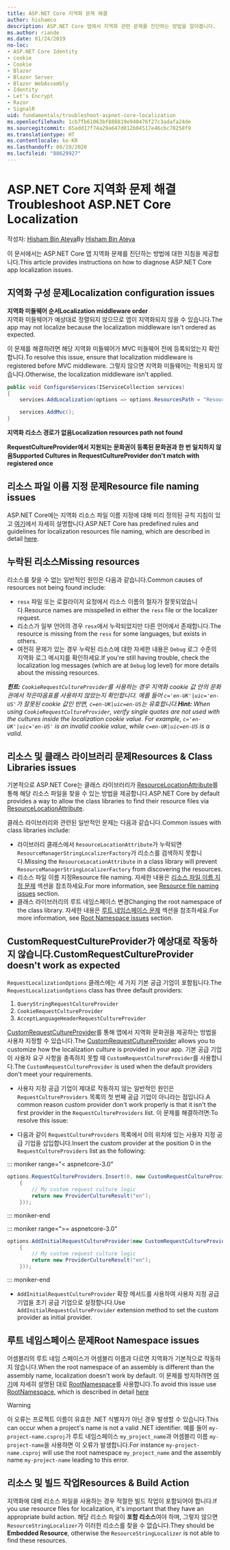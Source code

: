 ```yaml
---
title: ASP.NET Core 지역화 문제 해결
author: hishamco
description: ASP.NET Core 앱에서 지역화 관련 문제를 진단하는 방법을 알아봅니다.
ms.author: riande
ms.date: 01/24/2019
no-loc:
- ASP.NET Core Identity
- cookie
- Cookie
- Blazor
- Blazor Server
- Blazor WebAssembly
- Identity
- Let's Encrypt
- Razor
- SignalR
uid: fundamentals/troubleshoot-aspnet-core-localization
ms.openlocfilehash: 1cb7fb61063bf888819e940476f27c3adafa24de
ms.sourcegitcommit: 65add17f74a29a647d812b04517e46cbc78258f9
ms.translationtype: HT
ms.contentlocale: ko-KR
ms.lasthandoff: 08/19/2020
ms.locfileid: "88629927"
---
```

# <a name="troubleshoot-aspnet-core-localization"></a><span data-ttu-id="1ecfa-103">ASP.NET Core 지역화 문제 해결</span><span class="sxs-lookup"><span data-stu-id="1ecfa-103">Troubleshoot ASP.NET Core Localization</span></span>

<span data-ttu-id="1ecfa-104">작성자: [Hisham Bin Ateya](https://github.com/hishamco)</span><span class="sxs-lookup"><span data-stu-id="1ecfa-104">By [Hisham Bin Ateya](https://github.com/hishamco)</span></span>

<span data-ttu-id="1ecfa-105">이 문서에서는 ASP.NET Core 앱 지역화 문제를 진단하는 방법에 대한 지침을 제공합니다.</span><span class="sxs-lookup"><span data-stu-id="1ecfa-105">This article provides instructions on how to diagnose ASP.NET Core app localization issues.</span></span>

## <a name="localization-configuration-issues"></a><span data-ttu-id="1ecfa-106">지역화 구성 문제</span><span class="sxs-lookup"><span data-stu-id="1ecfa-106">Localization configuration issues</span></span>

<span data-ttu-id="1ecfa-107">**지역화 미들웨어 순서**</span><span class="sxs-lookup"><span data-stu-id="1ecfa-107">**Localization middleware order**</span></span>  
<span data-ttu-id="1ecfa-108">지역화 미들웨어가 예상대로 정렬되지 않으므로 앱이 지역화되지 않을 수 있습니다.</span><span class="sxs-lookup"><span data-stu-id="1ecfa-108">The app may not localize because the localization middleware isn't ordered as expected.</span></span>

<span data-ttu-id="1ecfa-109">이 문제를 해결하려면 해당 지역화 미들웨어가 MVC 미들웨어 전에 등록되었는지 확인합니다.</span><span class="sxs-lookup"><span data-stu-id="1ecfa-109">To resolve this issue, ensure that localization middleware is registered before MVC middleware.</span></span> <span data-ttu-id="1ecfa-110">그렇지 않으면 지역화 미들웨어는 적용되지 않습니다.</span><span class="sxs-lookup"><span data-stu-id="1ecfa-110">Otherwise, the localization middleware isn't applied.</span></span>

```csharp
public void ConfigureServices(IServiceCollection services)
{
    services.AddLocalization(options => options.ResourcesPath = "Resources");

    services.AddMvc();
}
```

<span data-ttu-id="1ecfa-111">**지역화 리소스 경로가 없음**</span><span class="sxs-lookup"><span data-stu-id="1ecfa-111">**Localization resources path not found**</span></span>

<span data-ttu-id="1ecfa-112">**RequestCultureProvider에서 지원되는 문화권이 등록된 문화권과 한 번 일치하지 않음**</span><span class="sxs-lookup"><span data-stu-id="1ecfa-112">**Supported Cultures in RequestCultureProvider don't match with registered once**</span></span>  

## <a name="resource-file-naming-issues"></a><span data-ttu-id="1ecfa-113">리소스 파일 이름 지정 문제</span><span class="sxs-lookup"><span data-stu-id="1ecfa-113">Resource file naming issues</span></span>

<span data-ttu-id="1ecfa-114">ASP.NET Core에는 지역화 리소스 파일 이름 지정에 대해 미리 정의된 규칙 지침이 있고 [여기](xref:fundamentals/localization?view=aspnetcore-2.2#resource-file-naming)에서 자세히 설명합니다.</span><span class="sxs-lookup"><span data-stu-id="1ecfa-114">ASP.NET Core has predefined rules and guidelines for localization resources file naming, which are described in detail [here](xref:fundamentals/localization?view=aspnetcore-2.2#resource-file-naming).</span></span>

## <a name="missing-resources"></a><span data-ttu-id="1ecfa-115">누락된 리소스</span><span class="sxs-lookup"><span data-stu-id="1ecfa-115">Missing resources</span></span>

<span data-ttu-id="1ecfa-116">리소스를 찾을 수 없는 일반적인 원인은 다음과 같습니다.</span><span class="sxs-lookup"><span data-stu-id="1ecfa-116">Common causes of resources not being found include:</span></span>

- <span data-ttu-id="1ecfa-117">`resx` 파일 또는 로컬라이저 요청에서 리소스 이름의 철자가 잘못되었습니다.</span><span class="sxs-lookup"><span data-stu-id="1ecfa-117">Resource names are misspelled in either the `resx` file or the localizer request.</span></span>
- <span data-ttu-id="1ecfa-118">리소스가 일부 언어의 경우 `resx`에서 누락되었지만 다른 언어에서 존재합니다.</span><span class="sxs-lookup"><span data-stu-id="1ecfa-118">The resource is missing from the `resx` for some languages, but exists in others.</span></span>
- <span data-ttu-id="1ecfa-119">여전히 문제가 있는 경우 누락된 리소스에 대한 자세한 내용은 `Debug` 로그 수준의 지역화 로그 메시지를 확인하세요.</span><span class="sxs-lookup"><span data-stu-id="1ecfa-119">If you're still having trouble, check the localization log messages (which are at `Debug` log level) for more details about the missing resources.</span></span>

<span data-ttu-id="1ecfa-120">_**힌트:** `CookieRequestCultureProvider`를 사용하는 경우 지역화 cookie 값 안의 문화권에서 작은따옴표를 사용하지 않았는지 확인합니다. 예를 들어 `c='en-UK'|uic='en-US'`가 잘못된 cookie 값인 반면, `c=en-UK|uic=en-US`는 유효합니다._</span><span class="sxs-lookup"><span data-stu-id="1ecfa-120">_**Hint:** When using `CookieRequestCultureProvider`, verify single quotes are not used with the cultures inside the localization cookie value. For example, `c='en-UK'|uic='en-US'` is an invalid cookie value, while `c=en-UK|uic=en-US` is a valid._</span></span>

## <a name="resources--class-libraries-issues"></a><span data-ttu-id="1ecfa-121">리소스 및 클래스 라이브러리 문제</span><span class="sxs-lookup"><span data-stu-id="1ecfa-121">Resources & Class Libraries issues</span></span>

<span data-ttu-id="1ecfa-122">기본적으로 ASP.NET Core는 클래스 라이브러리가 [ResourceLocationAttribute](/dotnet/api/microsoft.extensions.localization.resourcelocationattribute?view=aspnetcore-2.1)를 통해 해당 리소스 파일을 찾을 수 있는 방법을 제공합니다.</span><span class="sxs-lookup"><span data-stu-id="1ecfa-122">ASP.NET Core by default provides a way to allow the class libraries to find their resource files via [ResourceLocationAttribute](/dotnet/api/microsoft.extensions.localization.resourcelocationattribute?view=aspnetcore-2.1).</span></span>

<span data-ttu-id="1ecfa-123">클래스 라이브러리와 관련된 일반적인 문제는 다음과 같습니다.</span><span class="sxs-lookup"><span data-stu-id="1ecfa-123">Common issues with class libraries include:</span></span>
- <span data-ttu-id="1ecfa-124">라이브러리 클래스에서 `ResourceLocationAttribute`가 누락되면 `ResourceManagerStringLocalizerFactory`가 리소스를 검색하지 못합니다.</span><span class="sxs-lookup"><span data-stu-id="1ecfa-124">Missing the `ResourceLocationAttribute` in a class library will prevent `ResourceManagerStringLocalizerFactory` from discovering the resources.</span></span>
- <span data-ttu-id="1ecfa-125">리소스 파일 이름 지정</span><span class="sxs-lookup"><span data-stu-id="1ecfa-125">Resource file naming.</span></span> <span data-ttu-id="1ecfa-126">자세한 내용은 [리소스 파일 이름 지정 문제](#resource-file-naming-issues) 섹션을 참조하세요.</span><span class="sxs-lookup"><span data-stu-id="1ecfa-126">For more information, see [Resource file naming issues](#resource-file-naming-issues) section.</span></span>
- <span data-ttu-id="1ecfa-127">클래스 라이브러리의 루트 네임스페이스 변경</span><span class="sxs-lookup"><span data-stu-id="1ecfa-127">Changing the root namespace of the class library.</span></span> <span data-ttu-id="1ecfa-128">자세한 내용은 [루트 네임스페이스 문제](#root-namespace-issues) 섹션을 참조하세요.</span><span class="sxs-lookup"><span data-stu-id="1ecfa-128">For more information, see [Root Namespace issues](#root-namespace-issues) section.</span></span>

## <a name="customrequestcultureprovider-doesnt-work-as-expected"></a><span data-ttu-id="1ecfa-129">CustomRequestCultureProvider가 예상대로 작동하지 않습니다.</span><span class="sxs-lookup"><span data-stu-id="1ecfa-129">CustomRequestCultureProvider doesn't work as expected</span></span>

<span data-ttu-id="1ecfa-130">`RequestLocalizationOptions` 클래스에는 세 가지 기본 공급 기업이 포함됩니다.</span><span class="sxs-lookup"><span data-stu-id="1ecfa-130">The `RequestLocalizationOptions` class has three default providers:</span></span>

1. `QueryStringRequestCultureProvider`
2. `CookieRequestCultureProvider`
3. `AcceptLanguageHeaderRequestCultureProvider`

<span data-ttu-id="1ecfa-131">[CustomRequestCultureProvider](/dotnet/api/microsoft.aspnetcore.localization.customrequestcultureprovider?view=aspnetcore-2.1)를 통해 앱에서 지역화 문화권을 제공하는 방법을 사용자 지정할 수 있습니다.</span><span class="sxs-lookup"><span data-stu-id="1ecfa-131">The [CustomRequestCultureProvider](/dotnet/api/microsoft.aspnetcore.localization.customrequestcultureprovider?view=aspnetcore-2.1) allows you to customize how the localization culture is provided in your app.</span></span> <span data-ttu-id="1ecfa-132">기본 공급 기업이 사용자 요구 사항을 충족하지 못할 때 `CustomRequestCultureProvider`를 사용합니다.</span><span class="sxs-lookup"><span data-stu-id="1ecfa-132">The `CustomRequestCultureProvider` is used when the default providers don't meet your requirements.</span></span>

- <span data-ttu-id="1ecfa-133">사용자 지정 공급 기업이 제대로 작동하지 않는 일반적인 원인은 `RequestCultureProviders` 목록의 첫 번째 공급 기업이 아니라는 점입니다.</span><span class="sxs-lookup"><span data-stu-id="1ecfa-133">A common reason custom provider don't work properly is that it isn't the first provider in the `RequestCultureProviders` list.</span></span> <span data-ttu-id="1ecfa-134">이 문제를 해결하려면:</span><span class="sxs-lookup"><span data-stu-id="1ecfa-134">To resolve this issue:</span></span>

- <span data-ttu-id="1ecfa-135">다음과 같이 `RequestCultureProviders` 목록에서 0의 위치에 있는 사용자 지정 공급 기업을 삽입합니다.</span><span class="sxs-lookup"><span data-stu-id="1ecfa-135">Insert the custom provider at the position 0 in the `RequestCultureProviders` list as the following:</span></span>

::: moniker range="< aspnetcore-3.0"
```csharp
options.RequestCultureProviders.Insert(0, new CustomRequestCultureProvider(async context =>
    {
        // My custom request culture logic
        return new ProviderCultureResult("en");
    }));
```
::: moniker-end

::: moniker range=">= aspnetcore-3.0"
```csharp
options.AddInitialRequestCultureProvider(new CustomRequestCultureProvider(async context =>
    {
        // My custom request culture logic
        return new ProviderCultureResult("en");
    }));
```
::: moniker-end

- <span data-ttu-id="1ecfa-136">`AddInitialRequestCultureProvider` 확장 메서드를 사용하여 사용자 지정 공급 기업을 초기 공급 기업으로 설정합니다.</span><span class="sxs-lookup"><span data-stu-id="1ecfa-136">Use `AddInitialRequestCultureProvider` extension method to set the custom provider as initial provider.</span></span>

## <a name="root-namespace-issues"></a><span data-ttu-id="1ecfa-137">루트 네임스페이스 문제</span><span class="sxs-lookup"><span data-stu-id="1ecfa-137">Root Namespace issues</span></span>

<span data-ttu-id="1ecfa-138">어셈블리의 루트 네임 스페이스가 어셈블리 이름과 다르면 지역화가 기본적으로 작동하지 않습니다.</span><span class="sxs-lookup"><span data-stu-id="1ecfa-138">When the root namespace of an assembly is different than the assembly name, localization doesn't work by default.</span></span> <span data-ttu-id="1ecfa-139">이 문제를 방지하려면 [여기](xref:fundamentals/localization?view=aspnetcore-2.2#resource-file-naming)에 자세히 설명된 대로 [RootNamespace](/dotnet/api/microsoft.extensions.localization.rootnamespaceattribute?view=aspnetcore-2.1)를 사용합니다.</span><span class="sxs-lookup"><span data-stu-id="1ecfa-139">To avoid this issue use [RootNamespace](/dotnet/api/microsoft.extensions.localization.rootnamespaceattribute?view=aspnetcore-2.1), which is described in detail [here](xref:fundamentals/localization?view=aspnetcore-2.2#resource-file-naming)</span></span>

> [!WARNING]
> <span data-ttu-id="1ecfa-140">이 오류는 프로젝트 이름이 유효한 .NET 식별자가 아닌 경우 발생할 수 있습니다.</span><span class="sxs-lookup"><span data-stu-id="1ecfa-140">This can occur when a project's name is not a valid .NET identifier.</span></span> <span data-ttu-id="1ecfa-141">예를 들어 `my-project-name.csproj`가 루트 네임스페이스 `my_project_name`과 어셈블리 이름 `my-project-name`을 사용하면 이 오류가 발생합니다.</span><span class="sxs-lookup"><span data-stu-id="1ecfa-141">For instance `my-project-name.csproj` will use the root namespace `my_project_name` and the assembly name `my-project-name` leading to this error.</span></span> 

## <a name="resources--build-action"></a><span data-ttu-id="1ecfa-142">리소스 및 빌드 작업</span><span class="sxs-lookup"><span data-stu-id="1ecfa-142">Resources & Build Action</span></span>

<span data-ttu-id="1ecfa-143">지역화에 대해 리소스 파일을 사용하는 경우 적절한 빌드 작업이 포함되어야 합니다.</span><span class="sxs-lookup"><span data-stu-id="1ecfa-143">If you use resource files for localization, it's important that they have an appropriate build action.</span></span> <span data-ttu-id="1ecfa-144">해당 리소스 파일이 **포함 리소스**여야 하며, 그렇지 않으면 `ResourceStringLocalizer`가 이러한 리소스를 찾을 수 없습니다.</span><span class="sxs-lookup"><span data-stu-id="1ecfa-144">They should be **Embedded Resource**, otherwise the `ResourceStringLocalizer` is not able to find these resources.</span></span>
